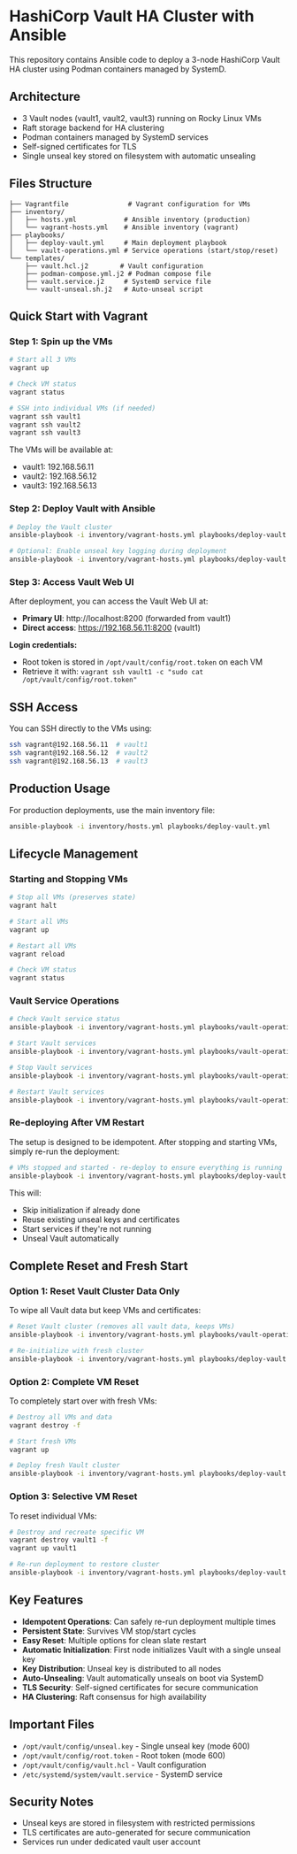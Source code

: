 # HashiCorp Vault HA Cluster with Ansible

This repository contains Ansible code to deploy a 3-node HashiCorp Vault HA cluster using Podman containers managed by SystemD.

## Architecture

- 3 Vault nodes (vault1, vault2, vault3) running on Rocky Linux VMs
- Raft storage backend for HA clustering
- Podman containers managed by SystemD services
- Self-signed certificates for TLS
- Single unseal key stored on filesystem with automatic unsealing

## Files Structure

```
├── Vagrantfile               # Vagrant configuration for VMs
├── inventory/
│   ├── hosts.yml            # Ansible inventory (production)
│   └── vagrant-hosts.yml    # Ansible inventory (vagrant)
├── playbooks/
│   ├── deploy-vault.yml     # Main deployment playbook
│   └── vault-operations.yml # Service operations (start/stop/reset)
└── templates/
    ├── vault.hcl.j2        # Vault configuration
    ├── podman-compose.yml.j2 # Podman compose file
    ├── vault.service.j2     # SystemD service file
    └── vault-unseal.sh.j2   # Auto-unseal script
```

## Quick Start with Vagrant

### Step 1: Spin up the VMs

```bash
# Start all 3 VMs
vagrant up

# Check VM status
vagrant status

# SSH into individual VMs (if needed)
vagrant ssh vault1
vagrant ssh vault2
vagrant ssh vault3
```

The VMs will be available at:
- vault1: 192.168.56.11
- vault2: 192.168.56.12
- vault3: 192.168.56.13

### Step 2: Deploy Vault with Ansible

```bash
# Deploy the Vault cluster
ansible-playbook -i inventory/vagrant-hosts.yml playbooks/deploy-vault.yml

# Optional: Enable unseal key logging during deployment
ansible-playbook -i inventory/vagrant-hosts.yml playbooks/deploy-vault.yml -e vault_log_unseal_key=true
```

### Step 3: Access Vault Web UI

After deployment, you can access the Vault Web UI at:
- **Primary UI**: http://localhost:8200 (forwarded from vault1)
- **Direct access**: https://192.168.56.11:8200 (vault1)

**Login credentials:**
- Root token is stored in `/opt/vault/config/root.token` on each VM
- Retrieve it with: `vagrant ssh vault1 -c "sudo cat /opt/vault/config/root.token"`

## SSH Access

You can SSH directly to the VMs using:
```bash
ssh vagrant@192.168.56.11  # vault1
ssh vagrant@192.168.56.12  # vault2
ssh vagrant@192.168.56.13  # vault3
```

## Production Usage

For production deployments, use the main inventory file:
```bash
ansible-playbook -i inventory/hosts.yml playbooks/deploy-vault.yml
```

## Lifecycle Management

### Starting and Stopping VMs

```bash
# Stop all VMs (preserves state)
vagrant halt

# Start all VMs
vagrant up

# Restart all VMs
vagrant reload

# Check VM status
vagrant status
```

### Vault Service Operations

```bash
# Check Vault service status
ansible-playbook -i inventory/vagrant-hosts.yml playbooks/vault-operations.yml -e vault_operation=status

# Start Vault services
ansible-playbook -i inventory/vagrant-hosts.yml playbooks/vault-operations.yml -e vault_operation=start

# Stop Vault services
ansible-playbook -i inventory/vagrant-hosts.yml playbooks/vault-operations.yml -e vault_operation=stop

# Restart Vault services
ansible-playbook -i inventory/vagrant-hosts.yml playbooks/vault-operations.yml -e vault_operation=restart
```

### Re-deploying After VM Restart

The setup is designed to be idempotent. After stopping and starting VMs, simply re-run the deployment:

```bash
# VMs stopped and started - re-deploy to ensure everything is running
ansible-playbook -i inventory/vagrant-hosts.yml playbooks/deploy-vault.yml
```

This will:
- Skip initialization if already done
- Reuse existing unseal keys and certificates  
- Start services if they're not running
- Unseal Vault automatically

## Complete Reset and Fresh Start

### Option 1: Reset Vault Cluster Data Only

To wipe all Vault data but keep VMs and certificates:

```bash
# Reset Vault cluster (removes all vault data, keeps VMs)
ansible-playbook -i inventory/vagrant-hosts.yml playbooks/vault-operations.yml -e vault_operation=reset

# Re-initialize with fresh cluster
ansible-playbook -i inventory/vagrant-hosts.yml playbooks/deploy-vault.yml
```

### Option 2: Complete VM Reset

To completely start over with fresh VMs:

```bash
# Destroy all VMs and data
vagrant destroy -f

# Start fresh VMs
vagrant up

# Deploy fresh Vault cluster
ansible-playbook -i inventory/vagrant-hosts.yml playbooks/deploy-vault.yml
```

### Option 3: Selective VM Reset

To reset individual VMs:

```bash
# Destroy and recreate specific VM
vagrant destroy vault1 -f
vagrant up vault1

# Re-run deployment to restore cluster
ansible-playbook -i inventory/vagrant-hosts.yml playbooks/deploy-vault.yml
```

## Key Features

- **Idempotent Operations**: Can safely re-run deployment multiple times
- **Persistent State**: Survives VM stop/start cycles
- **Easy Reset**: Multiple options for clean slate restart
- **Automatic Initialization**: First node initializes Vault with a single unseal key
- **Key Distribution**: Unseal key is distributed to all nodes
- **Auto-Unsealing**: Vault automatically unseals on boot via SystemD
- **TLS Security**: Self-signed certificates for secure communication
- **HA Clustering**: Raft consensus for high availability

## Important Files

- `/opt/vault/config/unseal.key` - Single unseal key (mode 600)
- `/opt/vault/config/root.token` - Root token (mode 600)
- `/opt/vault/config/vault.hcl` - Vault configuration
- `/etc/systemd/system/vault.service` - SystemD service

## Security Notes

- Unseal keys are stored in filesystem with restricted permissions
- TLS certificates are auto-generated for secure communication
- Services run under dedicated vault user account